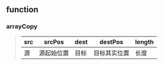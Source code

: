 ## function
### arrayCopy
> src | srcPos | dest | destPos | length
> --- | ------ | ---- | ------- | -------
> 源 | 源起始位置 | 目标 | 目标其实位置 | 长度
